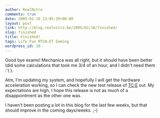 ```yaml
---
author: RealNitro
comments: true
date: 2005-02-10 13:05:29+00:00
layout: post
link: http://blog.realnitro.be/2005/02/10/finished/
slug: finished
title: Finished!
tags: Life Fun RTCW-ET Gaming
wordpress_id: 10
---
```


Good bye exams! Mechanica was all right, but it should have been better (did some calculations that took me 3/4 of an hour, and I didn't need them :'( ).

Atm, I'm updating my system, and hopefully I will get the hardware acceleration working, so I can check the new test release of [TC:E](http://www.truecombat.com/intro.php) out. My expectations are high, I hope this release is not as much of a disappointment as the other one was.

I haven't been posting a lot in this blog for the last few weeks, but that should improve in the coming days/weeks. ;-)

